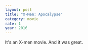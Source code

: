 ```yaml
---
layout: post
title: "X-Men: Apocalypse"
category: movie
rate: 1
year: 2016
---
```


It's an X-men movie. And it was great.

